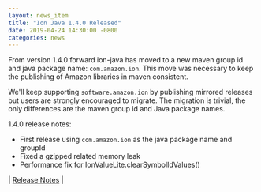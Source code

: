```yaml
---
layout: news_item
title: "Ion Java 1.4.0 Released"
date: 2019-04-24 14:30:00 -0800
categories: news
---
```


From version 1.4.0 forward ion-java has moved to a new maven group id and java package name: `com.amazon.ion`. This move was necessary to keep the publishing of Amazon libraries in maven consistent.

We'll keep supporting `software.amazon.ion` by publishing mirrored releases but users are strongly encouraged to migrate. The migration is trivial, the only differences are the maven group id and Java package names.

1.4.0 release notes:

* First release using `com.amazon.ion` as the java package name and groupId
* Fixed a gzipped related memory leak
* Performance fix for IonValueLite.clearSymbolIdValues()

| [Release Notes](https://github.com/amzn/ion-java/releases/tag/com_amazon_ion_v1.4.0) |
